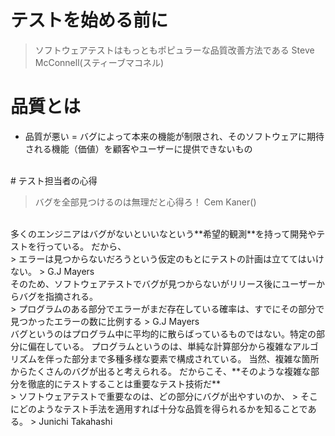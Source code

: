 # テストを始める前に

> ソフトウェアテストはもっともポピュラーな品質改善方法である
> Steve McConnell(スティーブマコネル)
  
# 品質とは

* 品質が悪い = バグによって本来の機能が制限され、そのソフトウェアに期待される機能（価値）を顧客やユーザーに提供できないもの
<br>
# テスト担当者の心得

> バグを全部見つけるのは無理だと心得ろ！
> Cem Kaner()
<br>
多くのエンジニアはバグがないといいなという**希望的観測**を持って開発やテストを行っている。
だから、
<br>
> エラーは見つからないだろうという仮定のもとにテストの計画は立ててはいけない。
> G.J Mayers
<br>
そのため、ソフトウェアテストでバグが見つからないがリリース後にユーザーからバグを指摘される。
<br>
> プログラムのある部分でエラーがまだ存在している確率は、すでにその部分で見つかったエラーの数に比例する
> G.J Mayers
<br>
バグというのはプログラム中に平均的に散らばっているものではない。特定の部分に偏在している。
プログラムというのは、単純な計算部分から複雑なアルゴリズムを伴った部分まで多種多様な要素で構成されている。
当然、複雑な箇所からたくさんのバグが出ると考えられる。
だからこそ、**そのような複雑な部分を徹底的にテストすることは重要なテスト技術だ**
<br>
> ソフトウェアテストで重要なのは、どの部分にバグが出やすいのか、
> そこにどのようなテスト手法を適用すれば十分な品質を得られるかを知ることである。
> Junichi Takahashi
